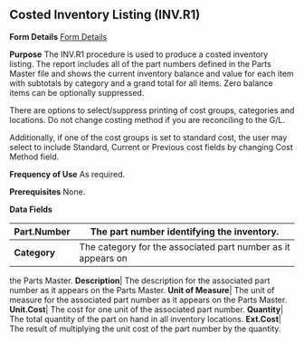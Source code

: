 ## Costed Inventory Listing (INV.R1)
<PageHeader />

**Form Details**
[Form Details](../INV-R1-1/README.md)

**Purpose**
The INV.R1 procedure is used to produce a costed inventory listing. The report
includes all of the part numbers defined in the Parts Master file and shows
the current inventory balance and value for each item with subtotals by
category and a grand total for all items. Zero balance items can be optionally
suppressed.

There are options to select/suppress printing of cost groups, categories and
locations. Do not change costing method if you are reconciling to the G/L.

Additionally, if one of the cost groups is set to standard cost, the user may
select to include Standard, Current or Previous cost fields by changing Cost
Method field.

**Frequency of Use**
As required.

**Prerequisites**
None.

**Data Fields**

| **Part.Number** | The part number identifying the inventory.                   |
| --------------- | ------------------------------------------------------------ |
| **Category**    | The category for the associated part number as it appears on |
the Parts Master.
**Description**|  The description for the associated part number as it appears
on the Parts Master.
**Unit of Measure**|  The unit of measure for the associated part number as it
appears on the Parts Master.
**Unit.Cost**|  The cost for one unit of the associated part number.
**Quantity**|  The total quantity of the part on hand in all inventory
locations.
**Ext.Cost**|  The result of multiplying the unit cost of the part number by
the quantity.

<badge text= "Version 8.10.57 " vertical="middle" />

<PageFooter />
